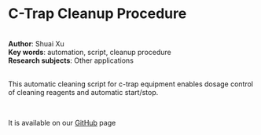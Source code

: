 <h1>C-Trap Cleanup Procedure</h1><br>
<b>Author</b>: Shuai Xu<br>
<b>Key words</b>: automation, script, cleanup procedure<br>
<b>Research subjects</b>: Other applications<br>
<br>
<p>This automatic cleaning script for c-trap equipment enables dosage control of cleaning reagents and automatic start/stop.</p><br>
<p>It is available on our <a href="https://github.com/HangShiLab/Automated-Cleaning-Module">GitHub</a> page</p><br>
